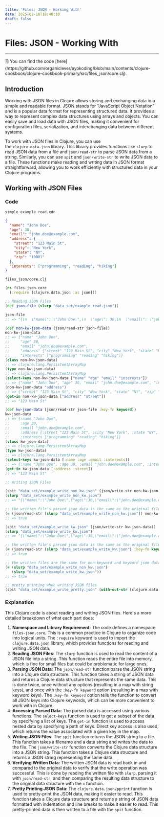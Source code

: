 ```yaml
---
title: 'Files: JSON - Working With'
date: 2025-02-18T18:40:10
draft: false
---
```


# Files: JSON - Working With

---

<aside>
🗒️ You can find the code [here](https://github.com/organiclever/ayokoding/blob/main/contents/clojure-cookbook/clojure-cookbook-primary/src/files_json/core.clj).

</aside>

## Introduction

Working with JSON files in Clojure allows storing and exchanging data in a simple and readable format. JSON stands for "JavaScript Object Notation" and is a popular data format for representing structured data. It provides a way to represent complex data structures using arrays and objects. You can easily save and load data with JSON files, making it convenient for configuration files, serialization, and interchanging data between different systems.

To work with JSON files in Clojure, you can use the `clojure.data.json` library. This library provides functions like `slurp` to read JSON data from a file and `json/read-str` to parse JSON data from a string. Similarly, you can use `spit` and `json/write-str` to write JSON data to a file. These functions make reading and writing data in JSON format straightforward, allowing you to work efficiently with structured data in your Clojure programs.

## Working with JSON Files

### Code

`simple_example_read.edn`

```json
{
  "name": "John Doe",
  "age": 30,
  "email": "john.doe@example.com",
  "address": {
    "street": "123 Main St",
    "city": "New York",
    "state": "NY",
    "zip": "10001"
  },
  "interests": ["programming", "reading", "hiking"]
}
```

`files_json/core.clj`

```clojure
(ns files-json.core
  (:require [clojure.data.json :as json]))

;; Reading JSON Files
(def json-file (slurp "data_set/example_read.json"))

json-file
;; => "{\n  \"name\": \"John Doe\",\n  \"age\": 30,\n  \"email\": \"john.doe@example.com\",\n  \"address\": {\n    \"street\": \"123 Main St\",\n    \"city\": \"New York\",\n    \"state\": \"NY\",\n    \"zip\": \"10001\"\n  },\n  \"interests\": [\n    \"programming\",\n    \"reading\",\n    \"hiking\"\n  ]\n}\n"

(def non-kw-json-data (json/read-str json-file))
non-kw-json-data
;; => {"name" "John Doe",
;;     "age" 30,
;;     "email" "john.doe@example.com",
;;     "address" {"street" "123 Main St", "city" "New York", "state" "NY", "zip" "10001"},
;;     "interests" ["programming" "reading" "hiking"]}
(class non-kw-json-data)
;; => clojure.lang.PersistentArrayMap
(type non-kw-json-data)
;; => clojure.lang.PersistentArrayMap
(select-keys non-kw-json-data ["name" "age" "email" "interests"])
;; => {"name" "John Doe", "age" 30, "email" "john.doe@example.com", "interests" ["programming" "reading" "hiking"]}
(non-kw-json-data "address")
;; => {"street" "123 Main St", "city" "New York", "state" "NY", "zip" "10001"}
(get-in non-kw-json-data ["address" "street"])
;; => "123 Main St"

(def kw-json-data (json/read-str json-file :key-fn keyword))
kw-json-data
;; => {:name "John Doe",
;;     :age 30,
;;     :email "john.doe@example.com",
;;     :address {:street "123 Main St", :city "New York", :state "NY", :zip "10001"},
;;     :interests ["programming" "reading" "hiking"]}
(class kw-json-data)
;; => clojure.lang.PersistentArrayMap
(type kw-json-data)
;; => clojure.lang.PersistentArrayMap
(select-keys kw-json-data [:name :age :email :interests])
;; => {:name "John Doe", :age 30, :email "john.doe@example.com", :interests ["programming" "reading" "hiking"]}
(get-in kw-json-data [:address :street])
;; => "123 Main St"

;; Writing JSON Files

(spit "data_set/example_write_non_kw.json" (json/write-str non-kw-json-data))
(slurp "data_set/example_write_non_kw.json")
;; => "{\"name\":\"John Doe\",\"age\":30,\"email\":\"john.doe@example.com\",\"address\":{\"street\":\"123 Main St\",\"city\":\"New York\",\"state\":\"NY\",\"zip\":\"10001\"},\"interests\":[\"programming\",\"reading\",\"hiking\"]}"

;; the written file's parsed json data is the same as the original file's parsed json data
(= (json/read-str (slurp "data_set/example_write_non_kw.json")) non-kw-json-data)
;; => true

(spit "data_set/example_write_kw.json" (json/write-str kw-json-data))
(slurp "data_set/example_write_kw.json")
;; => "{\"name\":\"John Doe\",\"age\":30,\"email\":\"john.doe@example.com\",\"address\":{\"street\":\"123 Main St\",\"city\":\"New York\",\"state\":\"NY\",\"zip\":\"10001\"},\"interests\":[\"programming\",\"reading\",\"hiking\"]}"

;; the written file's parsed json data is the same as the original file's parsed json data
(= (json/read-str (slurp "data_set/example_write_kw.json") :key-fn keyword) kw-json-data)
;; => true

;; the written files are the same for non-keyword and keyword json data
(= (slurp "data_set/example_write_non_kw.json")
   (slurp "data_set/example_write_kw.json"))
;; => true

;; pretty printing when writing JSON files
(spit "data_set/example_write_pretty.json" (with-out-str (clojure.data.json/pprint kw-json-data)))
```

### Explanation

This Clojure code is about reading and writing JSON files. Here's a more detailed breakdown of what each part does:

1. **Namespace and Library Requirement**: The code defines a namespace `files-json.core`. This is a common practice in Clojure to organize code into logical units. The `:require` keyword is used to import the `clojure.data.json` library, which provides functions for reading and writing JSON data.
2. **Reading JSON Files**: The `slurp` function is used to read the content of a JSON file into a string. This function reads the entire file into memory, which is fine for small files but could be problematic for large ones.
3. **Parsing JSON Data**: The `json/read-str` function parse the JSON string into a Clojure data structure. This function takes a string of JSON data and returns a Clojure data structure that represents the same data. This is done twice, once without any options (resulting in a map with string keys), and once with the `:key-fn keyword` option (resulting in a map with keyword keys). The `:key-fn keyword` option tells the function to convert all JSON keys into Clojure keywords, which can be more convenient to work with in Clojure.
4. **Accessing Parsed Data**: The parsed data is accessed using various functions. The `select-keys` function is used to get a subset of the data by specifying a list of keys. The `get-in` function is used to access nested data by specifying a path of keys. Direct key access is also used, which returns the value associated with a given key in the map.
5. **Writing JSON Files**: The `spit` function returns the JSON string to a file. This function takes a filename and a data string and writes the data to the file. The `json/write-str` function converts the Clojure data structure into a JSON string. This function takes a Clojure data structure and returns a JSON string representing the same data.
6. **Verifying Written Data**: The written JSON data is read back in and compared to the original data to verify that the write operation was successful. This is done by reading the written file with `slurp`, parsing it with `json/read-str`, and then comparing the resulting data structure to the original data structure with the `=` function.
7. **Pretty Printing JSON Data**: The `clojure.data.json/pprint` function is used to pretty-print the JSON data, making it easier to read. This function takes a Clojure data structure and returns a string of JSON data formatted with indentation and line breaks to make it easier to read. This pretty-printed data is then written to a file with the `spit` function.
